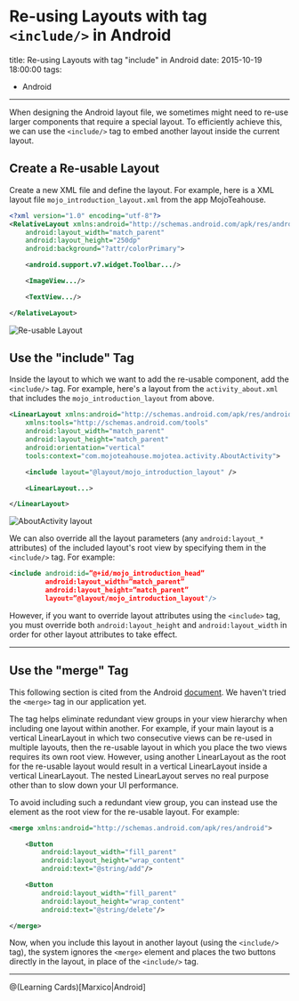 # Re-using Layouts with tag `<include/>` in Android

title: Re-using Layouts with tag "include" in Android
date: 2015-10-19 18:00:00
tags:
- Android

---

When designing the Android layout file, we sometimes might need to re-use larger components that require a special layout. To efficiently achieve this, we can use the `<include/>`  tag to embed another layout inside the current layout.

<!--more-->

## Create a Re-usable Layout
Create a new XML file and define the layout. For example, here is a XML layout file `mojo_introduction_layout.xml`  from the app MojoTeahouse.
``` xml
<?xml version="1.0" encoding="utf-8"?>
<RelativeLayout xmlns:android="http://schemas.android.com/apk/res/android"
    android:layout_width="match_parent"
    android:layout_height="250dp"
    android:background="?attr/colorPrimary">

    <android.support.v7.widget.Toolbar.../>

    <ImageView.../>

    <TextView.../>

</RelativeLayout>
```
![Re-usable Layout](http://i.imgur.com/fbLi5Vk.png)


## Use the "include" Tag
Inside the layout to which we want to add the re-usable component, add the `<include/>` tag. For example, here's a layout from the `activity_about.xml` that includes the `mojo_introduction_layout` from above.


``` xml
<LinearLayout xmlns:android="http://schemas.android.com/apk/res/android"
    xmlns:tools="http://schemas.android.com/tools"
    android:layout_width="match_parent"
    android:layout_height="match_parent"
    android:orientation="vertical"
    tools:context="com.mojoteahouse.mojotea.activity.AboutActivity">

    <include layout="@layout/mojo_introduction_layout" />

    <LinearLayout...>

</LinearLayout>
```

![AboutActivity layout](http://i.imgur.com/AmNIlCy.png)

We can also override all the layout parameters (any `android:layout_*` attributes) of the included layout's root view by specifying them in the `<include/>` tag. For example:

``` xml
<include android:id=”@+id/mojo_introduction_head”
         android:layout_width=”match_parent”
         android:layout_height=”match_parent”
         layout=”@layout/mojo_introduction_layout"/>
```

However, if you want to override layout attributes using the `<include>` tag, you must override both `android:layout_height` and `android:layout_width` in order for other layout attributes to take effect.


----------

## Use the "merge" Tag
This following section is cited from the Android [document](http://developer.android.com/training/improving-layouts/reusing-layouts.html#Merge). We haven't tried the `<merge>` tag in our application yet.

The <merge /> tag helps eliminate redundant view groups in your view hierarchy when including one layout within another. For example, if your main layout is a vertical LinearLayout in which two consecutive views can be re-used in multiple layouts, then the re-usable layout in which you place the two views requires its own root view. However, using another LinearLayout as the root for the re-usable layout would result in a vertical LinearLayout inside a vertical LinearLayout. The nested LinearLayout serves no real purpose other than to slow down your UI performance.

To avoid including such a redundant view group, you can instead use the <merge> element as the root view for the re-usable layout. For example:

``` xml
<merge xmlns:android="http://schemas.android.com/apk/res/android">

    <Button
        android:layout_width="fill_parent"
        android:layout_height="wrap_content"
        android:text="@string/add"/>

    <Button
        android:layout_width="fill_parent"
        android:layout_height="wrap_content"
        android:text="@string/delete"/>

</merge>
```
Now, when you include this layout in another layout (using the `<include/>` tag), the system ignores the `<merge>` element and places the two buttons directly in the layout, in place of the `<include/>` tag.

----------

@(Learning Cards)[Marxico|Android]


